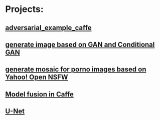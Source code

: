 # Projects:

## [adversarial_example_caffe](https://github.com/tangzhenyu/cv_dl/blob/master/interesting_projests/adversarial_example_caffe)
## [generate image based on GAN and Conditional GAN](https://github.com/tangzhenyu/cv_dl/tree/master/interesting_projests/gan_n_cgan_2d_example)
## [generate mosaic for porno images based on Yahoo! Open NSFW](https://github.com/tangzhenyu/cv_dl/tree/master/interesting_projests/generate_mosaic_for_porno_images)
## [Model fusion in Caffe](https://github.com/tangzhenyu/cv_dl/tree/master/interesting_projests/multiple_models_fusion_caffe)
## [U-Net](https://github.com/tangzhenyu/cv_dl/tree/master/interesting_projests/unet_segmentation)
